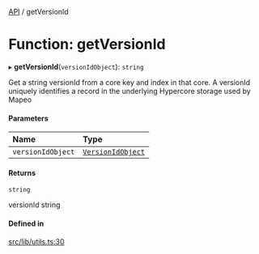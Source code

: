 [API](../README.md) / getVersionId

# Function: getVersionId

▸ **getVersionId**(`versionIdObject`): `string`

Get a string versionId from a core key and index in that core. A versionId
uniquely identifies a record in the underlying Hypercore storage used by
Mapeo

#### Parameters

| Name | Type |
| :------ | :------ |
| `versionIdObject` | [`VersionIdObject`](../types/VersionIdObject.md) |

#### Returns

`string`

versionId string

#### Defined in

[src/lib/utils.ts:30](https://github.com/digidem/mapeo-schema/blob/7850f8a/src/lib/utils.ts#L30)
